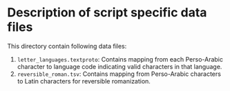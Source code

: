 # Description of script specific data files

This directory contain following data files:

1.  `letter_languages.textproto`: Contains mapping from each Perso-Arabic
    character to language code indicating valid characters in that language.
1.  `reversible_roman.tsv`: Contains mapping from Perso-Arabic characters to
    Latin characters for reversible romanization.
